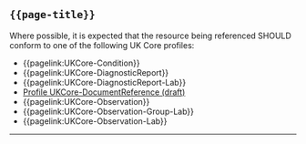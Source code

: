 ## <code>{{page-title}}</code>

Where possible, it is expected that the resource being referenced SHOULD conform to one of the following UK Core profiles:
- {{pagelink:UKCore-Condition}}
- {{pagelink:UKCore-DiagnosticReport}}
- {{pagelink:UKCore-DiagnosticReport-Lab}}
- [Profile UKCore-DocumentReference (draft)](https://simplifier.net/guide/UKCoreImplementationGuideAssetsinDevelopment/Home/ProfilesandExtensions/Profile-UKCore-DocumentReference)
- {{pagelink:UKCore-Observation}}
- {{pagelink:UKCore-Observation-Group-Lab}}
- {{pagelink:UKCore-Observation-Lab}}

---
